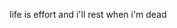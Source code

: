 life is effort and i'll rest when i'm dead

<!---
anetzhammer/anetzhammer is a ✨ special ✨ repository because its `README.md` (this file) appears on your GitHub profile.
You can click the Preview link to take a look at your changes.
--->
